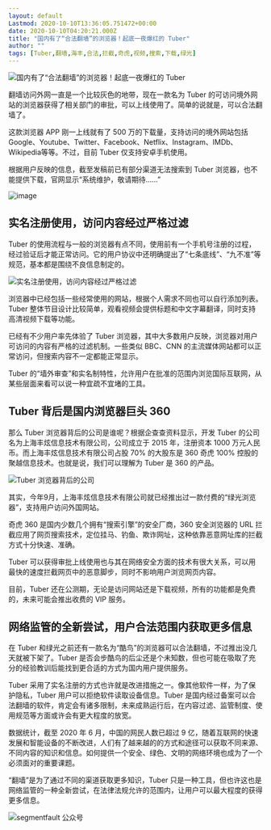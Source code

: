 ```yaml
---
layout: default
Lastmod: 2020-10-10T13:36:05.751472+00:00
date: 2020-10-10T04:20:21.000Z
title: "国内有了“合法翻墙”的浏览器！起底一夜爆红的 Tuber"
author: ""
tags: [Tuber,翻墙,海丰,合法,拦截,奇虎,视频,搜索,下载,绿光]
---
```


![国内有了“合法翻墙”的浏览器！起底一夜爆红的 Tuber ](https://images.weserv.nl/?url=https%3A//cdn.segmentfault.com/v-5f64887f/global/img/squares.svg)

翻墙访问外网一直是一个比较灰色的地带，现在一款名为 Tuber 的可访问境外网站的浏览器获得了相关部门的审批，可以上线使用了。简单的说就是，可以合法翻墙了。

这款浏览器 APP 刚一上线就有了 500 万的下载量，支持访问的境外网站包括 Google、Youtube、Twitter、Facebook、Netflix、Instagram、IMDb、Wikipedia等等。不过，目前 Tuber 仅支持安卓手机使用。

根据用户反映的信息，截至发稿前已有部分渠道无法搜索到 Tuber 浏览器，也不能提供下载，官网显示“系统维护，敬请期待......”

![image](https://images.weserv.nl/?url=https%3A//cdn.segmentfault.com/v-5f64887f/global/img/squares.svg)

实名注册使用，访问内容经过严格过滤
-----------------

Tuber 的使用流程与一般的浏览器有点不同，使用前有一个手机号注册的过程，经过验证后才能正常访问。它的用户协议中还明确提出了“七条底线”、“九不准”等规范，基本都是围绕不良信息制定的。

![实名注册使用，访问内容经过严格过滤](https://images.weserv.nl/?url=https%3A//cdn.segmentfault.com/v-5f64887f/global/img/squares.svg)

浏览器中已经包括一些经常使用的网站，根据个人需求不同也可以自行添加列表。Tuber 整体节目设计比较简单，观看视频会提供标题和中文字幕翻译，同时支持高清视频下载等功能。

已经有不少用户率先体验了 Tuber 浏览器，其中大多数用户反映，浏览器对用户可访问的内容有严格的过滤机制。一些类似 BBC、CNN 的主流媒体网站都可以正常访问，但搜索内容不一定都能正常显示。

Tuber 的“墙外审查”和实名制特性，允许用户在批准的范围内浏览国际互联网，从某些层面来看可以说一种宜疏不宜堵的工具。

Tuber 背后是国内浏览器巨头 360
--------------------

那么 Tuber 浏览器背后的公司是谁呢？根据企查查资料显示，开发 Tuber 的公司名为上海丰炫信息技术有限公司，公司成立于 2015 年，注册资本 1000 万元人民币。而上海丰炫信息技术有限公司占股 70% 的大股东是 360 奇虎 100% 控股的聚越信息技术。也就是说，我们可以理解为 Tuber 是 360 的产品。

![Tuber 浏览器背后的公司](https://images.weserv.nl/?url=https%3A//cdn.segmentfault.com/v-5f64887f/global/img/squares.svg)

其实，今年9月，上海丰炫信息技术有限公司就已经推出过一款付费的“绿光浏览器”，支持用户访问外国网站。

奇虎 360 是国内少数几个拥有“搜索引擎”的安全厂商，360 安全浏览器的 URL 拦截应用了网页搜索技术，定位挂马、钓鱼、欺诈网址，这种依靠恶意网址库的拦截方式十分快速、准确。

Tuber 可以获得审批上线使用也与其在网络安全方面的技术有很大关系，可以用最快的速度拦截网页中的恶意脚步，同时不影响用户浏览网页内容。

目前，Tuber 还在公测期，无论是访问网站还是下载视频，所有的功能都是免费的，未来可能会推出收费的 VIP 服务。

网络监管的全新尝试，用户合法范围内获取更多信息
-----------------------

在 Tuber 和绿光之前还有一款名为“酷鸟”的浏览器可以合法翻墙，不过推出没几天就被下架了。Tuber 是否会步酷鸟的后尘还是个未知数，但也可能在吸取了充分的经验教训后能找到更合适的方式为国内用户提供服务。

Tuber 采用了实名注册的方式也许就是改进措施之一。像其他软件一样，为了保护隐私，Tuber 用户可以拒绝软件读取设备信息。Tuber 是国内经过备案可以合法翻墙的软件，肯定会有诸多限制，未来成熟运行后，在内容过滤、监管制度、使用规范等方面或许会有更大程度的放宽。

数据统计，截至 2020 年 6 月，中国的网民人数已超过 9 亿，随着互联网的快速发展和智能设备的不断改进，人们有了越来越的的方式和途径可以获取不同来源、不同内容的知识和信息。如何提供一个安全、绿色、文明的网络环境也成为了一个必须面对的重要课题。

“翻墙”是为了通过不同的渠道获取更多知识，Tuber 只是一种工具，但也许这也是网络监管的一种全新尝试，在法律法规允许的范围内，让用户可以最大程度的获得更多信息。

![segmentfault 公众号](https://images.weserv.nl/?url=https%3A//cdn.segmentfault.com/v-5f64887f/global/img/squares.svg)

